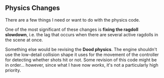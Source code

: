 ## Physics Changes ##

There are a few things I need or want to do with the physics code.

One of the most significant of these changes is **fixing the ragdoll slowdown**, i.e. the lag that occurs when there are several active ragdolls in the scene at once.

Something else would be revising the **Dood physics**. The engine shouldn't use the low-detail collision shape it uses for the movement of the controller for detecting whether shots hit or not. Some revision of this code might be in order... however, since what I have now _works_, it's not a particularly high priority.